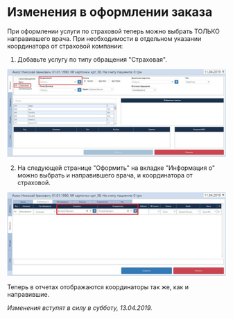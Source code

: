 # Изменения в оформлении заказа

При оформлении услуги по страховой теперь можно выбрать ТОЛЬКО направившего врача. При необходимости в отдельном указании координатора от страховой компании:
1. Добавьте услугу по типу обращения "Страховая".   

![Image](Image/orderchanges3.jpg)

2. На следующей странице "Оформить" на вкладке "Информация о" можно выбрать и направившего врача, и координатора от страховой.

![Image](Image/orderchanges4.jpg)   

Теперь в отчетах отображаются координаторы так же, как и направившие.

*Изменения вступят в силу в субботу, 13.04.2019.*